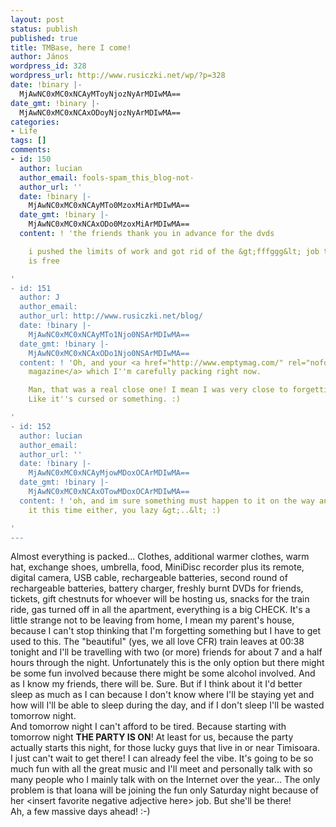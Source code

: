 ```yaml
---
layout: post
status: publish
published: true
title: TMBase, here I come!
author: János
wordpress_id: 328
wordpress_url: http://www.rusiczki.net/wp/?p=328
date: !binary |-
  MjAwNC0xMC0xNCAyMToyNjozNyArMDIwMA==
date_gmt: !binary |-
  MjAwNC0xMC0xNCAxODoyNjozNyArMDIwMA==
categories:
- Life
tags: []
comments:
- id: 150
  author: lucian
  author_email: fools-spam_this_blog-not-
  author_url: ''
  date: !binary |-
    MjAwNC0xMC0xNCAyMTo0MzoxMiArMDIwMA==
  date_gmt: !binary |-
    MjAwNC0xMC0xNCAxODo0MzoxMiArMDIwMA==
  content: ! 'the friends thank you in advance for the dvds

    i pushed the limits of work and got rid of the &gt;fffggg&lt; job today, friday
    is free

'
- id: 151
  author: J
  author_email: 
  author_url: http://www.rusiczki.net/blog/
  date: !binary |-
    MjAwNC0xMC0xNCAyMTo1Njo0NSArMDIwMA==
  date_gmt: !binary |-
    MjAwNC0xMC0xNCAxODo1Njo0NSArMDIwMA==
  content: ! 'Oh, and your <a href="http://www.emptymag.com/" rel="nofollow">Empty
    magazine</a> which I''m carefully packing right now.

    Man, that was a real close one! I mean I was very close to forgetting it here.
    Like it''s cursed or something. :)

'
- id: 152
  author: lucian
  author_email: 
  author_url: ''
  date: !binary |-
    MjAwNC0xMC0xNCAyMjowMDoxOCArMDIwMA==
  date_gmt: !binary |-
    MjAwNC0xMC0xNCAxOTowMDoxOCArMDIwMA==
  content: ! 'oh, and im sure something must happen to it on the way and i wont receive
    it this time either, you lazy &gt;..&lt; :)

'
---
```

<p>Almost everything is packed... Clothes, additional warmer clothes, warm hat, exchange shoes, umbrella, food, MiniDisc recorder plus its remote, digital camera, USB cable, rechargeable batteries, second round of rechargeable batteries, battery charger, freshly burnt DVDs for friends, tickets, gift chestnuts for whoever will be hosting us, snacks for the train ride, gas turned off in all the apartment, everything is a big CHECK. It's a little strange not to be leaving from home, I mean my parent's house, because I can't stop thinking that I'm forgetting something but I have to get used to this. The "beautiful" (yes, we all love CFR) train leaves at 00:38 tonight and I'll be travelling with two (or more) friends for about 7 and a half hours through the night. Unfortunately this is the only option but there might be some fun involved because there might be some alcohol involved. And as I know my friends, there will be. Sure. But if I think about it I'd better sleep as much as I can because I don't know where I'll be staying yet and how will I'll be able to sleep during the day, and if I don't sleep I'll be wasted tomorrow night.<br />
And tomorrow night I can't afford to be tired. Because starting with tomorrow night <b>THE PARTY IS ON</b>! At least for us, because the party actually starts this night, for those lucky guys that live in or near Timisoara.<br />
I just can't wait to get there! I can already feel the vibe. It's going to be so much fun with all the great music and I'll meet and personally talk with so many people who I mainly talk with on the Internet over the year... The only problem is that Ioana will be joining the fun only Saturday night because of her &lt;insert favorite negative adjective here&gt; job. But she'll be there!<br />
Ah, a few massive days ahead! :-)</p>
